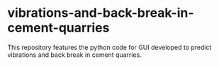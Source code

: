 # vibrations-and-back-break-in-cement-quarries
This repository features the python code for GUI developed to predict vibrations and back break in cement quarries.
